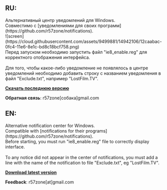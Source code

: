 <h2>RU:</h2>
Альтернативный центр уведомлений для Windows.<br>
Совместимо с [уведомлениями для своих программ](https://github.com/r57zone/notifications).<br>
![screen](https://cloud.githubusercontent.com/assets/9499881/14942106/12caabac-0fc4-11e6-8e1c-bd8c18bcf758.png)<br>
Перед запуском необходимо запустить файл "ie8_enable.reg" для корректного отображения интерфейса.<br><br>
Для того, чтобы какое-либо уведомление не появлялось в центре уведомлений необходимо добавить строку с названием уведомления в файл "Exclude.txt", например "LostFilm.TV".<br>

**[Скачать последнюю версию](https://github.com/r57zone/Notification-center/releases)**

**Обратная связь**: r57zone[собака]gmail.com 

<h2>EN:</h2>
Alternative notification center for Windows.<br>
Compatible with [notifications for their programs](https://github.com/r57zone/notifications).<br>
Before starting, you must run "ie8_enable.reg" file to correctly display interface.<br><br>
To any notice did not appear in the center of notifications, you must add a line with the name of the notification to file "Exclude.txt", eg "LostFilm.TV".<br>

**[Download latest version](https://github.com/r57zone/Notification-center/releases)**

**Feedback**: r57zone[at]gmail.com 

